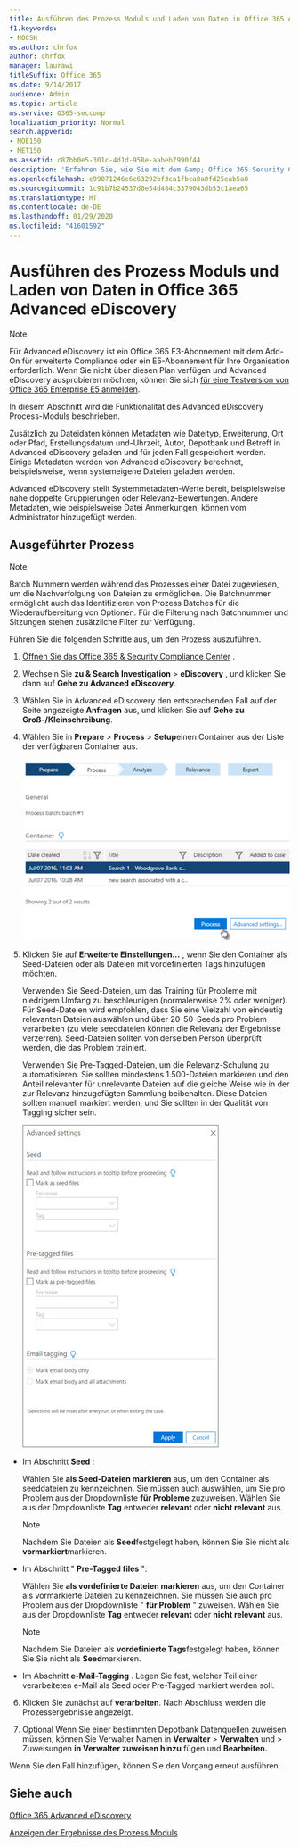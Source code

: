 ```yaml
---
title: Ausführen des Prozess Moduls und Laden von Daten in Office 365 Advanced eDiscovery
f1.keywords:
- NOCSH
ms.author: chrfox
author: chrfox
manager: laurawi
titleSuffix: Office 365
ms.date: 9/14/2017
audience: Admin
ms.topic: article
ms.service: O365-seccomp
localization_priority: Normal
search.appverid:
- MOE150
- MET150
ms.assetid: c87bb0e5-301c-4d1d-958e-aabeb7990f44
description: 'Erfahren Sie, wie Sie mit dem &amp; Office 365 Security Compliance Center auf Office 365 Advanced eDiscovery zugreifen und das Prozessmodul für einen Fall ausführen.  '
ms.openlocfilehash: e99071246e6c63292bf3ca1fbca0a0fd25eab5a8
ms.sourcegitcommit: 1c91b7b24537d0e54d484c3379043db53c1aea65
ms.translationtype: MT
ms.contentlocale: de-DE
ms.lasthandoff: 01/29/2020
ms.locfileid: "41601592"
---
```

# <a name="run-the-process-module-and-load-data-in-office-365-advanced-ediscovery"></a>Ausführen des Prozess Moduls und Laden von Daten in Office 365 Advanced eDiscovery

> [!NOTE]
> Für Advanced eDiscovery ist ein Office 365 E3-Abonnement mit dem Add-On für erweiterte Compliance oder ein E5-Abonnement für Ihre Organisation erforderlich. Wenn Sie nicht über diesen Plan verfügen und Advanced eDiscovery ausprobieren möchten, können Sie sich [für eine Testversion von Office 365 Enterprise E5 anmelden](https://go.microsoft.com/fwlink/p/?LinkID=698279). 
  
In diesem Abschnitt wird die Funktionalität des Advanced eDiscovery Process-Moduls beschrieben. 
  
Zusätzlich zu Dateidaten können Metadaten wie Dateityp, Erweiterung, Ort oder Pfad, Erstellungsdatum und-Uhrzeit, Autor, Depotbank und Betreff in Advanced eDiscovery geladen und für jeden Fall gespeichert werden. Einige Metadaten werden von Advanced eDiscovery berechnet, beispielsweise, wenn systemeigene Dateien geladen werden. 
  
Advanced eDiscovery stellt Systemmetadaten-Werte bereit, beispielsweise nahe doppelte Gruppierungen oder Relevanz-Bewertungen. Andere Metadaten, wie beispielsweise Datei Anmerkungen, können vom Administrator hinzugefügt werden. 
  
## <a name="running-process"></a>Ausgeführter Prozess

> [!NOTE]
> Batch Nummern werden während des Prozesses einer Datei zugewiesen, um die Nachverfolgung von Dateien zu ermöglichen. Die Batchnummer ermöglicht auch das Identifizieren von Prozess Batches für die Wiederaufbereitung von Optionen. Für die Filterung nach Batchnummer und Sitzungen stehen zusätzliche Filter zur Verfügung. 
  
Führen Sie die folgenden Schritte aus, um den Prozess auszuführen.
  
1. [Öffnen Sie das Office 365 &amp; Security Compliance Center](go-to-the-securitycompliance-center.md) . 
    
2. Wechseln Sie **zu &amp; Search Investigation** \> **eDiscovery** , und klicken Sie dann auf **Gehe zu Advanced eDiscovery**.
    
3. Wählen Sie in Advanced eDiscovery den entsprechenden Fall auf der Seite angezeigte **Anfragen** aus, und klicken Sie auf **Gehe zu Groß-/Kleinschreibung**.
    
4. Wählen Sie in **Prepare** \> **Process** \> **Setup**einen Container aus der Liste der verfügbaren Container aus.
    
    ![Klicken Sie auf Prozess, um dem Fall die Suchergebnisse hinzuzufügen.](media/50bdc55c-d378-4881-b302-31ef785fa359.png)
  
5. Klicken Sie auf **Erweiterte Einstellungen...** , wenn Sie den Container als Seed-Dateien oder als Dateien mit vordefinierten Tags hinzufügen möchten. 
    
    Verwenden Sie Seed-Dateien, um das Training für Probleme mit niedrigem Umfang zu beschleunigen (normalerweise 2% oder weniger). Für Seed-Dateien wird empfohlen, dass Sie eine Vielzahl von eindeutig relevanten Dateien auswählen und über 20-50-Seeds pro Problem verarbeiten (zu viele seeddateien können die Relevanz der Ergebnisse verzerren). Seed-Dateien sollten von derselben Person überprüft werden, die das Problem trainiert.
    
    Verwenden Sie Pre-Tagged-Dateien, um die Relevanz-Schulung zu automatisieren. Sie sollten mindestens 1.500-Dateien markieren und den Anteil relevanter für unrelevante Dateien auf die gleiche Weise wie in der zur Relevanz hinzugefügten Sammlung beibehalten. Diese Dateien sollten manuell markiert werden, und Sie sollten in der Qualität von Tagging sicher sein.
    
    ![Screenshot der Seite "Erweiterte Einstellungen" für die Verarbeitung von Batchdateien](media/3c25cb78-4484-41e5-bd34-3753c7ab6cf2.jpg)
  
  - Im Abschnitt **Seed** : 
    
    Wählen Sie **als Seed-Dateien markieren** aus, um den Container als seeddateien zu kennzeichnen. Sie müssen auch auswählen, um Sie pro Problem aus der Dropdownliste **für Probleme** zuzuweisen. Wählen Sie aus der Dropdownliste **Tag** entweder **relevant** oder **nicht relevant** aus. 
    
    > [!NOTE]
    > Nachdem Sie Dateien als **Seed**festgelegt haben, können Sie Sie nicht als **vormarkiert**markieren. 
  
  - Im Abschnitt " **Pre-Tagged files** ": 
    
    Wählen Sie **als vordefinierte Dateien markieren** aus, um den Container als vormarkierte Dateien zu kennzeichnen. Sie müssen Sie auch pro Problem aus der Dropdownliste " **für Problem** " zuweisen. Wählen Sie aus der Dropdownliste **Tag** entweder **relevant** oder **nicht relevant** aus. 
    
    > [!NOTE]
    > Nachdem Sie Dateien als **vordefinierte Tags**festgelegt haben, können Sie Sie nicht als **Seed**markieren. 
  
  - Im Abschnitt **e-Mail-Tagging** . Legen Sie fest, welcher Teil einer verarbeiteten e-Mail als Seed oder Pre-Tagged markiert werden soll. 
    
6. Klicken Sie zunächst auf **verarbeiten**. Nach Abschluss werden die Prozessergebnisse angezeigt.
    
7. Optional Wenn Sie einer bestimmten Depotbank Datenquellen zuweisen müssen, können Sie Verwalter Namen in **Verwalter** \> **Verwalten** und \> Zuweisungen **in Verwalter zuweisen hinzu** fügen und **Bearbeiten.** 
    
Wenn Sie den Fall hinzufügen, können Sie den Vorgang erneut ausführen.
  
## <a name="see-also"></a>Siehe auch

[Office 365 Advanced eDiscovery](office-365-advanced-ediscovery.md)
  
[Anzeigen der Ergebnisse des Prozess Moduls](view-process-module-results-in-advanced-ediscovery.md)

